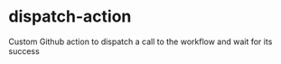 # dispatch-action
Custom Github action to dispatch a call to the workflow and wait for its success 
